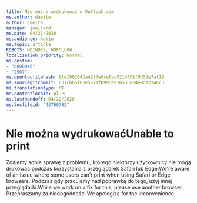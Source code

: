 ```yaml
---
title: Nie można wydrukować w Outlook.com
ms.author: daeite
author: daeite
manager: joallard
ms.date: 04/21/2020
ms.audience: Admin
ms.topic: article
ROBOTS: NOINDEX, NOFOLLOW
localization_priority: Normal
ms.custom:
- "8000046"
- "2507"
ms.openlocfilehash: 9fe1902043a42f7e0ce6aa5214501f9d52e7af19
ms.sourcegitcommit: 631cbb5f03e5371f0995e976536d24e9d13746c3
ms.translationtype: MT
ms.contentlocale: pl-PL
ms.lasthandoff: 04/22/2020
ms.locfileid: "43760782"
---
```

# <a name="unable-to-print"></a><span data-ttu-id="53429-102">Nie można wydrukować</span><span class="sxs-lookup"><span data-stu-id="53429-102">Unable to print</span></span>

<span data-ttu-id="53429-103">Zdajemy sobie sprawę z problemu, którego niektórzy użytkownicy nie mogą drukować podczas korzystania z przeglądarek Safari lub Edge.</span><span class="sxs-lookup"><span data-stu-id="53429-103">We're aware of an issue where some users can't print when using Safari or Edge browsers.</span></span> <span data-ttu-id="53429-104">Podczas gdy pracujemy nad poprawką do tego, użyj innej przeglądarki.</span><span class="sxs-lookup"><span data-stu-id="53429-104">While we work on a fix for this, please use another browser.</span></span> <span data-ttu-id="53429-105">Przepraszamy za niedogodności.</span><span class="sxs-lookup"><span data-stu-id="53429-105">We apologize for the inconvenience.</span></span>